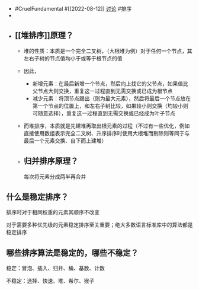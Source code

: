 - #CruelFundamental #[[2022-08-12]] [讨论](https://github.com/CYZH1307/CruelFundamental/tree/main/homework/202208/15) #排序
-
- ## [[堆排序]]原理？
	- 堆的性质：本质是一个完全二叉树，（大根堆为例）对于任何一个节点，其左右子树的节点值均小于或等于根节点的值
	- 因此，
		- 新增元素：在最后新增一个节点，然后向上找它的父节点，如果值比父节点大则交换，重复这一过程直到无需交换或已成为根节点
		- 减少元素：将顶节点踢出（则为最大元素），然后将最后一个节点放在第一个节点的位置上，和左右子树比较，如果较小则交换（均较小则可随意选择），重复这一过程直到无需交换或已经成为叶子节点
	- 而堆排序，本质就是先建堆再取出根元素的过程（不过有一些优化，例如直接使用数组表示完全二叉树、升序排序时使用大根堆而剔除则等同于与最后一个元素交换、自下而上建堆）
	- ## 归并排序原理？
	  
	  每次将元素分成两半再合并
## 什么是稳定排序？

排序时对于相同权重的元素其顺序不改变

对于需要多种优先级的元素稳定排序至关重要；绝大多数语言标准库中的算法都是稳定排序
## 哪些排序算法是稳定的，哪些不稳定？

稳定：冒泡、插入、归并、桶、基数、计数

不稳定：选择、快速、堆、希尔、猴子